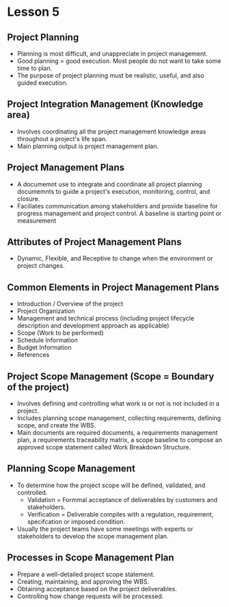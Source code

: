 # Lesson 5

## Project Planning
- Planning is most difficult, and unappreciate in project management.
- Good planning = good execution. Most people do not want to take some time to plan.
- The purpose of project planning must be realistic, useful, and also guided execution.

## Project Integration Management (Knowledge area)
- Involves coordinating all the project management knowledge areas throughout a project's life span.
- Main planning output is project management plan.

## Project Management Plans
- A documemnt use to integrate and coordinate all project planning documemnts to guide a project's execution, monitoring, control, and closure.
- Faciliates communication among stakeholders and provide baseline for progress management and project control. A baseline is starting point or measurement 

## Attributes of Project Management Plans
- Dynamic, Flexible, and Receptive to change when the environment or project changes.

## Common Elements in Project Management Plans
- Introduction / Overview of the project
- Project Organization
- Management and technical process (including project lifecycle description and development approach as applicable)
- Scope (Work to be performed)
- Schedule Information
- Budget Information
- References

## Project Scope Management (Scope = Boundary of the project)
- Involves defining and controlling what work is or not is not included in a project.
- Includes planning scope management, collecting requirements, defining scope, and create the WBS.
- Main documents are required documents, a requirements management plan, a requirements traceability matrix, a scope baseline to compose an approved scope statement called Work Breakdown Structure.

## Planning Scope Management
- To determine how the project scope will be defined, validated, and controlled.
  - Validation = Formmal acceptance of deliverables by customers and stakeholders.
  - Verification = Deliverable compiles with a regulation, requirement, specifcation or imposed condition.
- Usually the project teams have some meetings with experts or stakeholders to develop the scope management plan.

## Processes in Scope Management Plan
- Prepare a well-detailed project scope statement.
- Creating, maintaining, and approving the WBS.
- Obtaining acceptance based on the project deliverables.
- Controlling how change requests will be processed.





